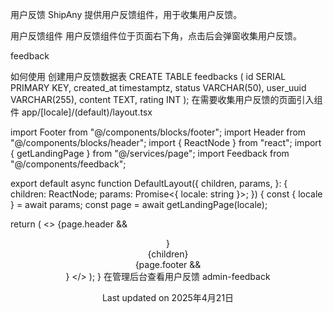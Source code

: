 用户反馈
ShipAny 提供用户反馈组件，用于收集用户反馈。

用户反馈组件
用户反馈组件位于页面右下角，点击后会弹窗收集用户反馈。

feedback

如何使用
创建用户反馈数据表
CREATE TABLE feedbacks (
    id SERIAL PRIMARY KEY,
    created_at timestamptz,
    status VARCHAR(50),
    user_uuid VARCHAR(255),
    content TEXT,
    rating INT
);
在需要收集用户反馈的页面引入组件
app/[locale]/(default)/layout.tsx

import Footer from "@/components/blocks/footer";
import Header from "@/components/blocks/header";
import { ReactNode } from "react";
import { getLandingPage } from "@/services/page";
import Feedback from "@/components/feedback";
 
export default async function DefaultLayout({
  children,
  params,
}: {
  children: ReactNode;
  params: Promise<{ locale: string }>;
}) {
  const { locale } = await params;
  const page = await getLandingPage(locale);
 
  return (
    <>
      {page.header && <Header header={page.header} />}
      <main className="overflow-x-hidden">{children}</main>
      {page.footer && <Footer footer={page.footer} />}
      <Feedback socialLinks={page.footer?.social?.items} />
    </>
  );
}
在管理后台查看用户反馈
admin-feedback

Last updated on 2025年4月21日